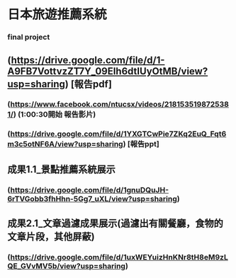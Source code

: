 # 日本旅遊推薦系統

### final project

## (https://drive.google.com/file/d/1-A9FB7VottvzZT7Y_09EIh6dtIUyOtMB/view?usp=sharing) [報告pdf] 
### (https://www.facebook.com/ntucsx/videos/2181535198725381/) (1:00:30開始 報告影片)
### (https://drive.google.com/file/d/1YXGTCwPie7ZKq2EuQ_Fqt6m3c5otNF6A/view?usp=sharing) [報告ppt]

## 成果1.1_景點推薦系統展示
### (https://drive.google.com/file/d/1gnuDQuJH-6rTVGobb3fhHhn-5Gg7_uXL/view?usp=sharing)
## 成果2.1_文章過濾成果展示(過濾出有關餐廳，食物的文章片段，其他屏蔽)
### (https://drive.google.com/file/d/1uxWEYuizHnKNr8tH8eM9zLQE_GVvMV5b/view?usp=sharing)

